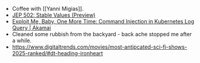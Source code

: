 - Coffee with [[Yanni Migias]].
- [JEP 502: Stable Values (Preview)](https://openjdk.org/jeps/502)
- [Exploit Me, Baby, One More Time: Command Injection in Kubernetes Log Query | Akamai](https://www.akamai.com/blog/security-research/2024-january-kubernetes-log-query-rce-windows)
- Cleaned some rubbish from the backyard - back ache stopped me after a while.
- https://www.digitaltrends.com/movies/most-antipcated-sci-fi-shows-2025-ranked/#dt-heading-ironheart